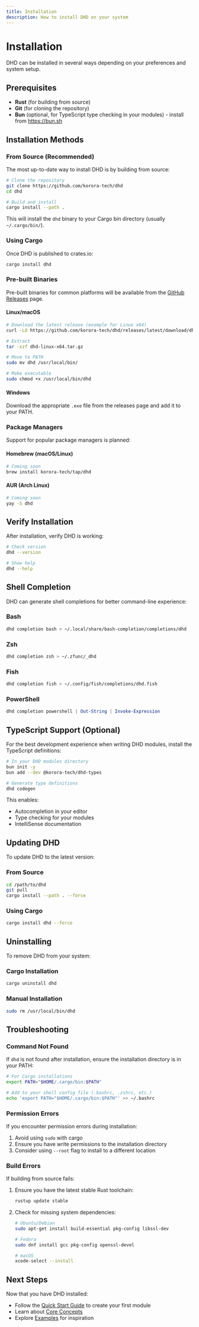 ```yaml
---
title: Installation
description: How to install DHD on your system
---
```


# Installation

DHD can be installed in several ways depending on your preferences and system setup.

## Prerequisites

- **Rust** (for building from source)
- **Git** (for cloning the repository)
- **Bun** (optional, for TypeScript type checking in your modules) - install from https://bun.sh

## Installation Methods

### From Source (Recommended)

The most up-to-date way to install DHD is by building from source:

```bash
# Clone the repository
git clone https://github.com/korora-tech/dhd
cd dhd

# Build and install
cargo install --path .
```

This will install the `dhd` binary to your Cargo bin directory (usually `~/.cargo/bin/`).

### Using Cargo

Once DHD is published to crates.io:

```bash
cargo install dhd
```

### Pre-built Binaries

Pre-built binaries for common platforms will be available from the [GitHub Releases](https://github.com/korora-tech/dhd/releases) page.

#### Linux/macOS

```bash
# Download the latest release (example for Linux x64)
curl -LO https://github.com/korora-tech/dhd/releases/latest/download/dhd-linux-x64.tar.gz

# Extract
tar -xzf dhd-linux-x64.tar.gz

# Move to PATH
sudo mv dhd /usr/local/bin/

# Make executable
sudo chmod +x /usr/local/bin/dhd
```

#### Windows

Download the appropriate `.exe` file from the releases page and add it to your PATH.

### Package Managers

Support for popular package managers is planned:

#### Homebrew (macOS/Linux)
```bash
# Coming soon
brew install korora-tech/tap/dhd
```

#### AUR (Arch Linux)
```bash
# Coming soon
yay -S dhd
```

## Verify Installation

After installation, verify DHD is working:

```bash
# Check version
dhd --version

# Show help
dhd --help
```

## Shell Completion

DHD can generate shell completions for better command-line experience:

### Bash
```bash
dhd completion bash > ~/.local/share/bash-completion/completions/dhd
```

### Zsh
```bash
dhd completion zsh > ~/.zfunc/_dhd
```

### Fish
```bash
dhd completion fish > ~/.config/fish/completions/dhd.fish
```

### PowerShell
```powershell
dhd completion powershell | Out-String | Invoke-Expression
```

## TypeScript Support (Optional)

For the best development experience when writing DHD modules, install the TypeScript definitions:

```bash
# In your DHD modules directory
bun init -y
bun add --dev @korora-tech/dhd-types

# Generate type definitions
dhd codegen
```

This enables:
- Autocompletion in your editor
- Type checking for your modules
- IntelliSense documentation

## Updating DHD

To update DHD to the latest version:

### From Source
```bash
cd /path/to/dhd
git pull
cargo install --path . --force
```

### Using Cargo
```bash
cargo install dhd --force
```

## Uninstalling

To remove DHD from your system:

### Cargo Installation
```bash
cargo uninstall dhd
```

### Manual Installation
```bash
sudo rm /usr/local/bin/dhd
```

## Troubleshooting

### Command Not Found

If `dhd` is not found after installation, ensure the installation directory is in your PATH:

```bash
# For Cargo installations
export PATH="$HOME/.cargo/bin:$PATH"

# Add to your shell config file (.bashrc, .zshrc, etc.)
echo 'export PATH="$HOME/.cargo/bin:$PATH"' >> ~/.bashrc
```

### Permission Errors

If you encounter permission errors during installation:

1. Avoid using `sudo` with cargo
2. Ensure you have write permissions to the installation directory
3. Consider using `--root` flag to install to a different location

### Build Errors

If building from source fails:

1. Ensure you have the latest stable Rust toolchain:
   ```bash
   rustup update stable
   ```

2. Check for missing system dependencies:
   ```bash
   # Ubuntu/Debian
   sudo apt-get install build-essential pkg-config libssl-dev

   # Fedora
   sudo dnf install gcc pkg-config openssl-devel

   # macOS
   xcode-select --install
   ```

## Next Steps

Now that you have DHD installed:

- Follow the [Quick Start Guide](/getting-started/quick-start/) to create your first module
- Learn about [Core Concepts](/concepts/modules/)
- Explore [Examples](/examples/dotfiles/) for inspiration